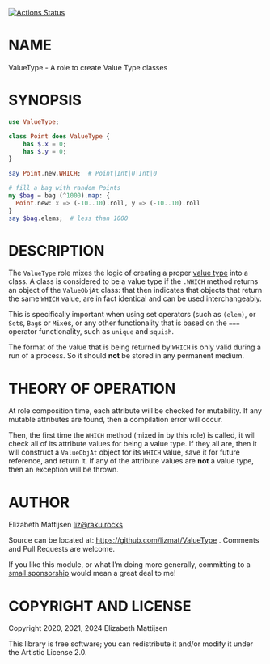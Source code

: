 [![Actions Status](https://github.com/lizmat/ValueType/workflows/test/badge.svg)](https://github.com/lizmat/ValueType/actions)

NAME
====

ValueType - A role to create Value Type classes

SYNOPSIS
========

```raku
use ValueType;

class Point does ValueType {
    has $.x = 0;
    has $.y = 0;
}

say Point.new.WHICH;  # Point|Int|0|Int|0

# fill a bag with random Points
my $bag = bag (^1000).map: {
  Point.new: x => (-10..10).roll, y => (-10..10).roll
}
say $bag.elems;  # less than 1000
```

DESCRIPTION
===========

The `ValueType` role mixes the logic of creating a proper [value type](https://docs.raku.org/language/glossary#Value_type) into a class. A class is considered to be a value type if the `.WHICH` method returns an object of the `ValueObjAt` class: that then indicates that objects that return the same `WHICH` value, are in fact identical and can be used interchangeably.

This is specifically important when using set operators (such as `(elem)`, or `Set`s, `Bag`s or `Mix`es, or any other functionality that is based on the `===` operator functionality, such as `unique` and `squish`.

The format of the value that is being returned by `WHICH` is only valid during a run of a process. So it should **not** be stored in any permanent medium.

THEORY OF OPERATION
===================

At role composition time, each attribute will be checked for mutability. If any mutable attributes are found, then a compilation error will occur.

Then, the first time the `WHICH` method (mixed in by this role) is called, it will check all of its attribute values for being a value type. If they all are, then it will construct a `ValueObjAt` object for its `WHICH` value, save it for future reference, and return it. If any of the attribute values are **not** a value type, then an exception will be thrown.

AUTHOR
======

Elizabeth Mattijsen <liz@raku.rocks>

Source can be located at: https://github.com/lizmat/ValueType . Comments and Pull Requests are welcome.

If you like this module, or what I’m doing more generally, committing to a [small sponsorship](https://github.com/sponsors/lizmat/) would mean a great deal to me!

COPYRIGHT AND LICENSE
=====================

Copyright 2020, 2021, 2024 Elizabeth Mattijsen

This library is free software; you can redistribute it and/or modify it under the Artistic License 2.0.

